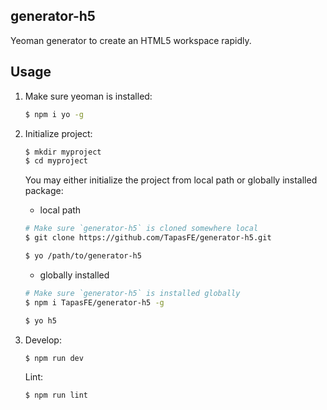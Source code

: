generator-h5
---

Yeoman generator to create an HTML5 workspace rapidly.

Usage
---
1. Make sure yeoman is installed:

   ``` sh
   $ npm i yo -g
   ```

1. Initialize project:

   ``` sh
   $ mkdir myproject
   $ cd myproject
   ```

   You may either initialize the project from local path or globally installed package:

   * local path

   ``` sh
   # Make sure `generator-h5` is cloned somewhere local
   $ git clone https://github.com/TapasFE/generator-h5.git

   $ yo /path/to/generator-h5
   ```

   * globally installed

   ``` sh
   # Make sure `generator-h5` is installed globally
   $ npm i TapasFE/generator-h5 -g

   $ yo h5
   ```

1. Develop:

   ``` sh
   $ npm run dev
   ```

   Lint:

   ``` sh
   $ npm run lint
   ```

